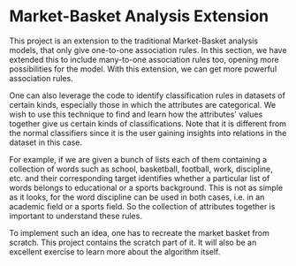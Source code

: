 # Market-Basket Analysis Extension

This project is an extension to the traditional Market-Basket analysis models, that only give one-to-one association rules. In this section, we have extended this to include many-to-one association rules too, opening more possibilities for the model. With this extension, we can get more powerful association rules.

One can also leverage the code to identify classification rules in datasets of certain kinds, especially those in which the attributes are categorical. We wish to use this technique to find and learn how the attributes' values together give us certain kinds of classifications. Note that it is different from the normal classifiers since it is the user gaining insights into relations in the dataset in this case.

For example, if we are given a bunch of lists each of them containing a collection of words such as school, basketball, football, work, discipline, etc. and their corresponding target identifies whether a particular list of words belongs to educational or a sports background. This is not as simple as it looks, for the word discipline can be used in both cases, i.e. in an academic field or a sports field. So the collection of attributes together is important to understand these rules.

To implement such an idea, one has to recreate the market basket from scratch. This project contains the scratch part of it. It will also be an excellent exercise to learn more about the algorithm itself.

